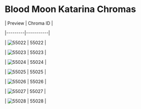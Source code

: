 # Blood Moon Katarina Chromas


| Preview | Chroma ID |

|---------|-----------|

| ![55022](https://raw.communitydragon.org/latest/plugins/rcp-be-lol-game-data/global/default/v1/champion-chroma-images/55/55022.png) | 55022 |

| ![55023](https://raw.communitydragon.org/latest/plugins/rcp-be-lol-game-data/global/default/v1/champion-chroma-images/55/55023.png) | 55023 |

| ![55024](https://raw.communitydragon.org/latest/plugins/rcp-be-lol-game-data/global/default/v1/champion-chroma-images/55/55024.png) | 55024 |

| ![55025](https://raw.communitydragon.org/latest/plugins/rcp-be-lol-game-data/global/default/v1/champion-chroma-images/55/55025.png) | 55025 |

| ![55026](https://raw.communitydragon.org/latest/plugins/rcp-be-lol-game-data/global/default/v1/champion-chroma-images/55/55026.png) | 55026 |

| ![55027](https://raw.communitydragon.org/latest/plugins/rcp-be-lol-game-data/global/default/v1/champion-chroma-images/55/55027.png) | 55027 |

| ![55028](https://raw.communitydragon.org/latest/plugins/rcp-be-lol-game-data/global/default/v1/champion-chroma-images/55/55028.png) | 55028 |